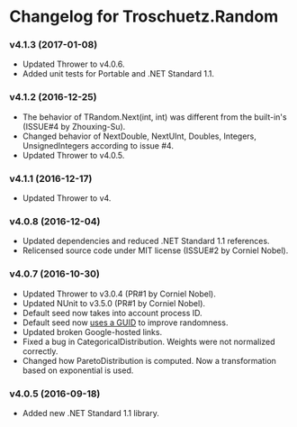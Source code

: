 # Changelog for Troschuetz.Random #

### v4.1.3 (2017-01-08) ###

* Updated Thrower to v4.0.6.
* Added unit tests for Portable and .NET Standard 1.1.

### v4.1.2 (2016-12-25) ###

* The behavior of TRandom.Next(int, int) was different from the built-in's (ISSUE#4 by Zhouxing-Su).
* Changed behavior of NextDouble, NextUInt, Doubles, Integers, UnsignedIntegers according to issue #4.
* Updated Thrower to v4.0.5.

### v4.1.1 (2016-12-17) ###

* Updated Thrower to v4.

### v4.0.8 (2016-12-04) ###

* Updated dependencies and reduced .NET Standard 1.1 references.
* Relicensed source code under MIT license (ISSUE#2 by Corniel Nobel).

### v4.0.7 (2016-10-30) ###

* Updated Thrower to v3.0.4 (PR#1 by Corniel Nobel).
* Updated NUnit to v3.5.0 (PR#1 by Corniel Nobel).
* Default seed now takes into account process ID.
* Default seed now [uses a GUID](http://stackoverflow.com/a/18267477/1880086) to improve randomness.
* Updated broken Google-hosted links.
* Fixed a bug in CategoricalDistribution. Weights were not normalized correctly.
* Changed how ParetoDistribution is computed. Now a transformation based on exponential is used.

### v4.0.5 (2016-09-18) ###

* Added new .NET Standard 1.1 library.
